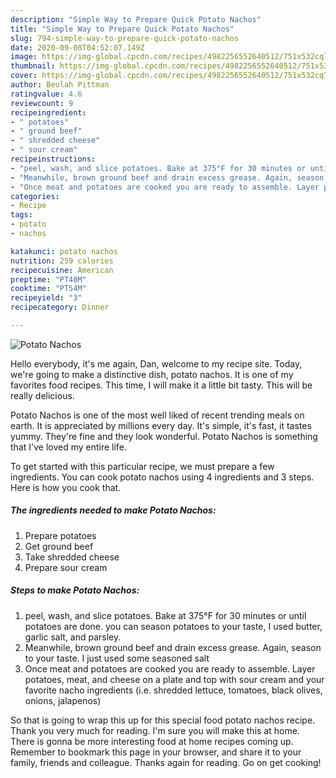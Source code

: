 ```yaml
---
description: "Simple Way to Prepare Quick Potato Nachos"
title: "Simple Way to Prepare Quick Potato Nachos"
slug: 794-simple-way-to-prepare-quick-potato-nachos
date: 2020-09-08T04:52:07.149Z
image: https://img-global.cpcdn.com/recipes/4982256552640512/751x532cq70/potato-nachos-recipe-main-photo.jpg
thumbnail: https://img-global.cpcdn.com/recipes/4982256552640512/751x532cq70/potato-nachos-recipe-main-photo.jpg
cover: https://img-global.cpcdn.com/recipes/4982256552640512/751x532cq70/potato-nachos-recipe-main-photo.jpg
author: Beulah Pittman
ratingvalue: 4.6
reviewcount: 9
recipeingredient:
- " potatoes"
- " ground beef"
- " shredded cheese"
- " sour cream"
recipeinstructions:
- "peel, wash, and slice potatoes. Bake at 375°F for 30 minutes or until potatoes are done. you can season potatoes to your taste, I used butter, garlic salt, and parsley."
- "Meanwhile, brown ground beef and drain excess grease. Again, season to your taste. I just used some seasoned salt"
- "Once meat and potatoes are cooked you are ready to assemble. Layer potatoes, meat, and cheese on a plate and top with sour cream and your favorite nacho ingredients (i.e. shredded lettuce, tomatoes, black olives, onions, jalapenos)"
categories:
- Recipe
tags:
- potato
- nachos

katakunci: potato nachos 
nutrition: 259 calories
recipecuisine: American
preptime: "PT40M"
cooktime: "PT54M"
recipeyield: "3"
recipecategory: Dinner

---
```



![Potato Nachos](https://img-global.cpcdn.com/recipes/4982256552640512/751x532cq70/potato-nachos-recipe-main-photo.jpg)

Hello everybody, it's me again, Dan, welcome to my recipe site. Today, we're going to make a distinctive dish, potato nachos. It is one of my favorites food recipes. This time, I will make it a little bit tasty. This will be really delicious.



Potato Nachos is one of the most well liked of recent trending meals on earth. It is appreciated by millions every day. It's simple, it's fast, it tastes yummy. They're fine and they look wonderful. Potato Nachos is something that I've loved my entire life.


To get started with this particular recipe, we must prepare a few ingredients. You can cook potato nachos using 4 ingredients and 3 steps. Here is how you cook that.

<!--inarticleads1-->

##### The ingredients needed to make Potato Nachos:

1. Prepare  potatoes
1. Get  ground beef
1. Take  shredded cheese
1. Prepare  sour cream




<!--inarticleads2-->

##### Steps to make Potato Nachos:

1. peel, wash, and slice potatoes. Bake at 375°F for 30 minutes or until potatoes are done. you can season potatoes to your taste, I used butter, garlic salt, and parsley.
1. Meanwhile, brown ground beef and drain excess grease. Again, season to your taste. I just used some seasoned salt
1. Once meat and potatoes are cooked you are ready to assemble. Layer potatoes, meat, and cheese on a plate and top with sour cream and your favorite nacho ingredients (i.e. shredded lettuce, tomatoes, black olives, onions, jalapenos)




So that is going to wrap this up for this special food potato nachos recipe. Thank you very much for reading. I'm sure you will make this at home. There is gonna be more interesting food at home recipes coming up. Remember to bookmark this page in your browser, and share it to your family, friends and colleague. Thanks again for reading. Go on get cooking!
